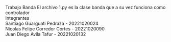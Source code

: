 Trabajo Banda
El archivo 1.py es la clase banda que a su vez funciona como controlador<br>
Integrantes<br>
Santiago Guarguati Pedraza - 20221020024<br>
Nicolas Felipe Corredor Cortes - 20221020090<br>
Juan Diego Avila Tafur - 20221020132
